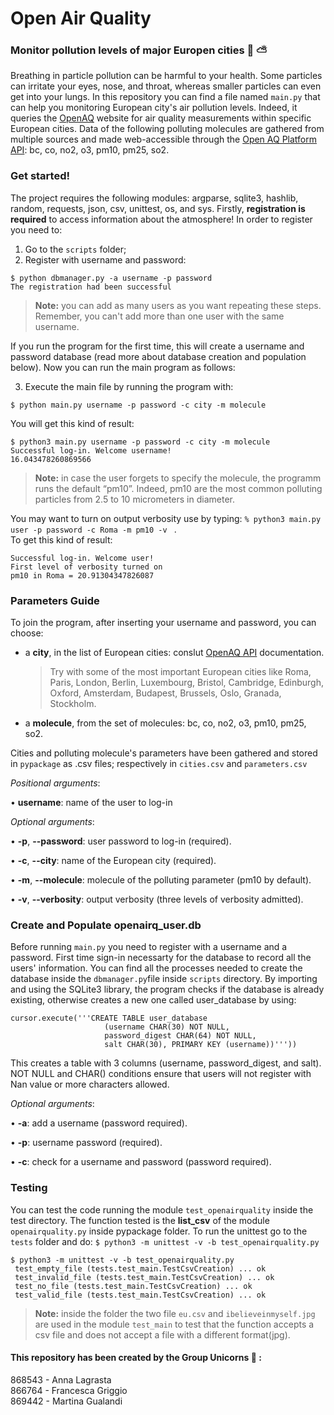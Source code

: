 # Open Air Quality
### Monitor pollution levels of major Europen cities :deciduous_tree: :partly_sunny:

Breathing in particle pollution can be harmful to your health. Some particles can irritate your eyes, nose, and throat, whereas smaller particles can even get into your lungs. In this repository you can find a file named ```main.py``` that can help you monitoring European city's air pollution levels. Indeed, it queries the [OpenAQ](https://openaq.org) website for air quality measurements within specific European cities. Data of the following polluting molecules are gathered from multiple sources and made web-accessible through the [Open AQ Platform API](https://docs.openaq.org/): bc, co, no2, o3, pm10, pm25, so2.


### Get started!
The project requires the following modules: argparse, sqlite3, hashlib, random, requests, json, csv, unittest, os, and sys.
Firstly, **registration is required** to access information about the atmosphere!
In order to register you need to: 
1. Go to the ```scripts``` folder;
2. Register with username and password:
```
$ python dbmanager.py -a username -p password  
The registration had been successful
```
> **Note:** you can add as many users as you want repeating these steps. Remember, you can't add more than one user with the same username.


If you run the program for the first time, this will create a username and password database (read more about database creation and population below). Now you can run the main program as follows:

3. Execute the main file by running the program with: 
```
$ python main.py username -p password -c city -m molecule
```

You will get this kind of result:	
```
$ python3 main.py username -p password -c city -m molecule
Successful log-in. Welcome username!
16.043478260869566
```
> **Note:** in case the user forgets to specify the molecule, the programm runs the default “pm10”. Indeed, pm10 are the most common polluting particles from 2.5 to 10 micrometers in diameter.


You may want to turn on output verbosity use by typing: ```% python3 main.py  user -p password -c Roma -m pm10 -v ``` .  
To get this kind of result:
```
Successful log-in. Welcome user!
First level of verbosity turned on
pm10 in Roma = 20.91304347826087 
```

### Parameters Guide
To join the program, after inserting your username and password, you can choose:
- a **city**, in the list of European cities: conslut [OpenAQ API](https://api.openaq.org/v1/cities) documentation. 
  > Try with some of the most important European cities like Roma, Paris, London, Berlin, Luxembourg, Bristol, Cambridge, Edinburgh, Oxford, Amsterdam, Budapest, Brussels, Oslo, Granada, Stockholm.
- a **molecule**, from the set of molecules: bc, co, no2, o3, pm10, pm25, so2.<br/>

Cities and polluting molecule's parameters have been gathered and stored in ```pypackage``` as .csv files; respectively in ```cities.csv``` and ```parameters.csv```

*Positional arguments*:

• **username**: name of the user to log-in

*Optional arguments*:

•	**-p**, **--password**: user password to log-in (required).

•	**-c**, **--city**: name of the European city (required).

•	**-m**, **--molecule**: molecule of the polluting parameter (pm10 by default).

•	**-v**, **--verbosity**: output verbosity (three levels of verbosity admitted).



### Create and Populate openairq_user.db
Before running ```main.py``` you need to register with a username and a password. First time sign-in necessarty for the database to record all the users' information. You can find all the processes needed to create the database inside the ```dbmanager.py```file inside ```scripts``` directory. 
By importing and using the SQLite3 library, the program checks if the database is already existing, otherwise creates a new one called user_database by using: 
```
cursor.execute('''CREATE TABLE user_database
                     (username CHAR(30) NOT NULL,
                     password_digest CHAR(64) NOT NULL,
                     salt CHAR(30), PRIMARY KEY (username))'''))
```
 
This creates a table with 3 columns (username, password_digest, and salt). NOT NULL and CHAR() conditions ensure that users will not register with Nan value or more characters allowed.

*Optional arguments*:

•	**-a**: add a username (password required).

•	**-p**: username password (required).

•	**-c**: check for a username and password (password required).




### Testing 
You can test the code running the module ```test_openairquality``` inside the test directory. The function tested is the **list_csv** of the module ```openairquality.py``` inside pypackage folder.
To run the unittest go to the ```tests``` folder and do:
```$ python3 -m unittest -v -b test_openairquality.py```
```
$ python3 -m unittest -v -b test_openairquality.py
 test_empty_file (tests.test_main.TestCsvCreation) ... ok
 test_invalid_file (tests.test_main.TestCsvCreation) ... ok
 test_no_file (tests.test_main.TestCsvCreation) ... ok
 test_valid_file (tests.test_main.TestCsvCreation) ... ok
```
> **Note:** inside the folder the two file ```eu.csv``` and ```ibelieveinmyself.jpg``` are used in the module ```test_main``` to test that the function accepts a csv file and does not accept a file with a different format(jpg).



#### This repository has been created by the Group Unicorns :unicorn: :
868543 - Anna Lagrasta <br/>
866764 - Francesca Griggio <br/>
869442 - Martina Gualandi
